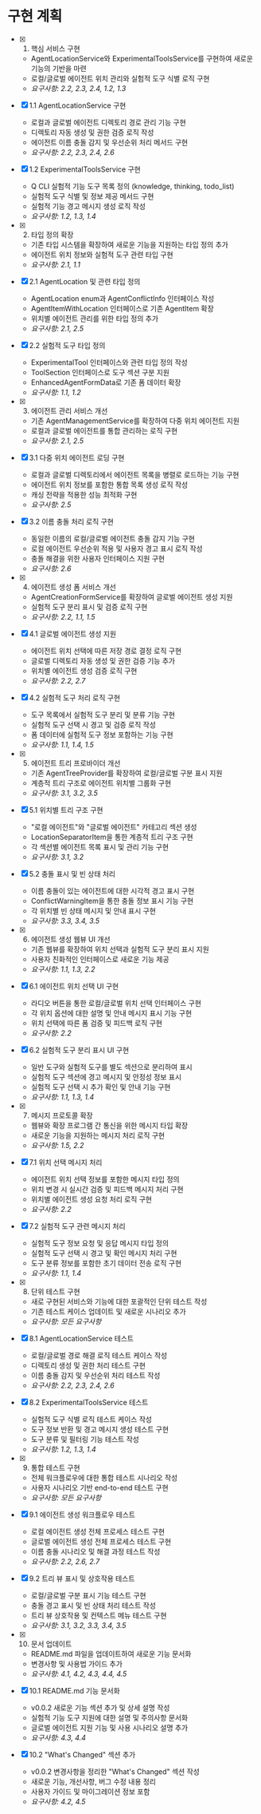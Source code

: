 # 구현 계획

- [x] 1. 핵심 서비스 구현
  - AgentLocationService와 ExperimentalToolsService를 구현하여 새로운 기능의 기반을 마련
  - 로컬/글로벌 에이전트 위치 관리와 실험적 도구 식별 로직 구현
  - _요구사항: 2.2, 2.3, 2.4, 1.2, 1.3_

- [x] 1.1 AgentLocationService 구현
  - 로컬과 글로벌 에이전트 디렉토리 경로 관리 기능 구현
  - 디렉토리 자동 생성 및 권한 검증 로직 작성
  - 에이전트 이름 충돌 감지 및 우선순위 처리 메서드 구현
  - _요구사항: 2.2, 2.3, 2.4, 2.6_

- [x] 1.2 ExperimentalToolsService 구현
  - Q CLI 실험적 기능 도구 목록 정의 (knowledge, thinking, todo_list)
  - 실험적 도구 식별 및 정보 제공 메서드 구현
  - 실험적 기능 경고 메시지 생성 로직 작성
  - _요구사항: 1.2, 1.3, 1.4_

- [x] 2. 타입 정의 확장
  - 기존 타입 시스템을 확장하여 새로운 기능을 지원하는 타입 정의 추가
  - 에이전트 위치 정보와 실험적 도구 관련 타입 구현
  - _요구사항: 2.1, 1.1_

- [x] 2.1 AgentLocation 및 관련 타입 정의
  - AgentLocation enum과 AgentConflictInfo 인터페이스 작성
  - AgentItemWithLocation 인터페이스로 기존 AgentItem 확장
  - 위치별 에이전트 관리를 위한 타입 정의 추가
  - _요구사항: 2.1, 2.5_

- [x] 2.2 실험적 도구 타입 정의
  - ExperimentalTool 인터페이스와 관련 타입 정의 작성
  - ToolSection 인터페이스로 도구 섹션 구분 지원
  - EnhancedAgentFormData로 기존 폼 데이터 확장
  - _요구사항: 1.1, 1.2_

- [x] 3. 에이전트 관리 서비스 개선
  - 기존 AgentManagementService를 확장하여 다중 위치 에이전트 지원
  - 로컬과 글로벌 에이전트를 통합 관리하는 로직 구현
  - _요구사항: 2.1, 2.5_

- [x] 3.1 다중 위치 에이전트 로딩 구현
  - 로컬과 글로벌 디렉토리에서 에이전트 목록을 병렬로 로드하는 기능 구현
  - 에이전트 위치 정보를 포함한 통합 목록 생성 로직 작성
  - 캐싱 전략을 적용한 성능 최적화 구현
  - _요구사항: 2.5_

- [x] 3.2 이름 충돌 처리 로직 구현
  - 동일한 이름의 로컬/글로벌 에이전트 충돌 감지 기능 구현
  - 로컬 에이전트 우선순위 적용 및 사용자 경고 표시 로직 작성
  - 충돌 해결을 위한 사용자 인터페이스 지원 구현
  - _요구사항: 2.6_

- [x] 4. 에이전트 생성 폼 서비스 개선
  - AgentCreationFormService를 확장하여 글로벌 에이전트 생성 지원
  - 실험적 도구 분리 표시 및 검증 로직 구현
  - _요구사항: 2.2, 1.1, 1.5_

- [x] 4.1 글로벌 에이전트 생성 지원
  - 에이전트 위치 선택에 따른 저장 경로 결정 로직 구현
  - 글로벌 디렉토리 자동 생성 및 권한 검증 기능 추가
  - 위치별 에이전트 생성 검증 로직 구현
  - _요구사항: 2.2, 2.7_

- [x] 4.2 실험적 도구 처리 로직 구현
  - 도구 목록에서 실험적 도구 분리 및 분류 기능 구현
  - 실험적 도구 선택 시 경고 및 검증 로직 작성
  - 폼 데이터에 실험적 도구 정보 포함하는 기능 구현
  - _요구사항: 1.1, 1.4, 1.5_

- [x] 5. 에이전트 트리 프로바이더 개선
  - 기존 AgentTreeProvider를 확장하여 로컬/글로벌 구분 표시 지원
  - 계층적 트리 구조로 에이전트 위치별 그룹화 구현
  - _요구사항: 3.1, 3.2, 3.5_

- [x] 5.1 위치별 트리 구조 구현
  - "로컬 에이전트"와 "글로벌 에이전트" 카테고리 섹션 생성
  - LocationSeparatorItem을 통한 계층적 트리 구조 구현
  - 각 섹션별 에이전트 목록 표시 및 관리 기능 구현
  - _요구사항: 3.1, 3.2_

- [x] 5.2 충돌 표시 및 빈 상태 처리
  - 이름 충돌이 있는 에이전트에 대한 시각적 경고 표시 구현
  - ConflictWarningItem을 통한 충돌 정보 표시 기능 구현
  - 각 위치별 빈 상태 메시지 및 안내 표시 구현
  - _요구사항: 3.3, 3.4, 3.5_

- [x] 6. 에이전트 생성 웹뷰 UI 개선
  - 기존 웹뷰를 확장하여 위치 선택과 실험적 도구 분리 표시 지원
  - 사용자 친화적인 인터페이스로 새로운 기능 제공
  - _요구사항: 1.1, 1.3, 2.2_

- [x] 6.1 에이전트 위치 선택 UI 구현
  - 라디오 버튼을 통한 로컬/글로벌 위치 선택 인터페이스 구현
  - 각 위치 옵션에 대한 설명 및 안내 메시지 표시 기능 구현
  - 위치 선택에 따른 폼 검증 및 피드백 로직 구현
  - _요구사항: 2.2_

- [x] 6.2 실험적 도구 분리 표시 UI 구현
  - 일반 도구와 실험적 도구를 별도 섹션으로 분리하여 표시
  - 실험적 도구 섹션에 경고 메시지 및 안정성 정보 표시
  - 실험적 도구 선택 시 추가 확인 및 안내 기능 구현
  - _요구사항: 1.1, 1.3, 1.4_

- [x] 7. 메시지 프로토콜 확장
  - 웹뷰와 확장 프로그램 간 통신을 위한 메시지 타입 확장
  - 새로운 기능을 지원하는 메시지 처리 로직 구현
  - _요구사항: 1.5, 2.2_

- [x] 7.1 위치 선택 메시지 처리
  - 에이전트 위치 선택 정보를 포함한 메시지 타입 정의
  - 위치 변경 시 실시간 검증 및 피드백 메시지 처리 구현
  - 위치별 에이전트 생성 요청 처리 로직 구현
  - _요구사항: 2.2_

- [x] 7.2 실험적 도구 관련 메시지 처리
  - 실험적 도구 정보 요청 및 응답 메시지 타입 정의
  - 실험적 도구 선택 시 경고 및 확인 메시지 처리 구현
  - 도구 분류 정보를 포함한 초기 데이터 전송 로직 구현
  - _요구사항: 1.1, 1.4_

- [x] 8. 단위 테스트 구현
  - 새로 구현된 서비스와 기능에 대한 포괄적인 단위 테스트 작성
  - 기존 테스트 케이스 업데이트 및 새로운 시나리오 추가
  - _요구사항: 모든 요구사항_

- [x] 8.1 AgentLocationService 테스트
  - 로컬/글로벌 경로 해결 로직 테스트 케이스 작성
  - 디렉토리 생성 및 권한 처리 테스트 구현
  - 이름 충돌 감지 및 우선순위 처리 테스트 작성
  - _요구사항: 2.2, 2.3, 2.4, 2.6_

- [x] 8.2 ExperimentalToolsService 테스트
  - 실험적 도구 식별 로직 테스트 케이스 작성
  - 도구 정보 반환 및 경고 메시지 생성 테스트 구현
  - 도구 분류 및 필터링 기능 테스트 작성
  - _요구사항: 1.2, 1.3, 1.4_

- [x] 9. 통합 테스트 구현
  - 전체 워크플로우에 대한 통합 테스트 시나리오 작성
  - 사용자 시나리오 기반 end-to-end 테스트 구현
  - _요구사항: 모든 요구사항_

- [x] 9.1 에이전트 생성 워크플로우 테스트
  - 로컬 에이전트 생성 전체 프로세스 테스트 구현
  - 글로벌 에이전트 생성 전체 프로세스 테스트 구현
  - 이름 충돌 시나리오 및 해결 과정 테스트 작성
  - _요구사항: 2.2, 2.6, 2.7_

- [x] 9.2 트리 뷰 표시 및 상호작용 테스트
  - 로컬/글로벌 구분 표시 기능 테스트 구현
  - 충돌 경고 표시 및 빈 상태 처리 테스트 작성
  - 트리 뷰 상호작용 및 컨텍스트 메뉴 테스트 구현
  - _요구사항: 3.1, 3.2, 3.3, 3.4, 3.5_

- [x] 10. 문서 업데이트
  - README.md 파일을 업데이트하여 새로운 기능 문서화
  - 변경사항 및 사용법 가이드 추가
  - _요구사항: 4.1, 4.2, 4.3, 4.4, 4.5_

- [x] 10.1 README.md 기능 문서화
  - v0.0.2 새로운 기능 섹션 추가 및 상세 설명 작성
  - 실험적 기능 도구 지원에 대한 설명 및 주의사항 문서화
  - 글로벌 에이전트 지원 기능 및 사용 시나리오 설명 추가
  - _요구사항: 4.3, 4.4_

- [x] 10.2 "What's Changed" 섹션 추가
  - v0.0.2 변경사항을 정리한 "What's Changed" 섹션 작성
  - 새로운 기능, 개선사항, 버그 수정 내용 정리
  - 사용자 가이드 및 마이그레이션 정보 포함
  - _요구사항: 4.2, 4.5_